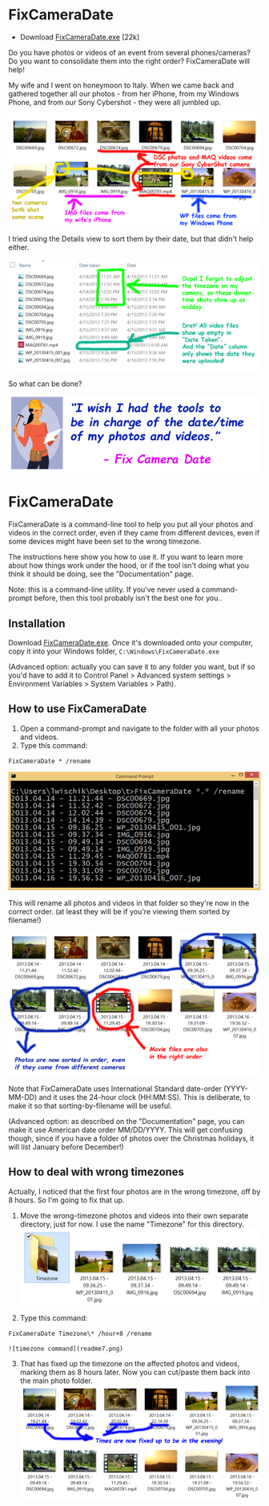 # FixCameraDate

* Download [FixCameraDate.exe](FixCameraDate.exe) [22k]

Do you have photos or videos of an event from several phones/cameras? Do you want to consolidate them into the right order? FixCameraDate will help!

 My wife and I went on honeymoon to Italy. When we came back and gathered together all our photos - from her iPhone, from my Windows Phone, and from our Sony Cybershot - they were all jumbled up.

![all jumbled up](readme1.png)

I tried using the Details view to sort them by their date, but that didn't help either.

![details view](readme2.png)

So what can be done?

![motivation](readme3.png)

# FixCameraDate

FixCameraDate is a command-line tool to help you put all your photos and videos in the correct order, even if they came from different devices, even if some devices might have been set to the wrong timezone.

 The instructions here show you how to use it. If you want to learn more about how things work under the hood, or if the tool isn't doing what you think it should be doing, see the "Documentation" page.

 Note: this is a command-line utility. If you've never used a command-prompt before, then this tool probably isn't the best one for you..


## Installation

Download [FixCameraDate.exe](FixCameraDate.exe). Once it's downloaded onto your computer, copy it into your Windows folder, `C:\Windows\FixCameraDate.exe`

 (Advanced option: actually you can save it to any folder you want, but if so you'd have to add it to Control Panel > Advanced system settings > Environment Variables > System Variables > Path).


## How to use FixCameraDate

1. Open a command-prompt and navigate to the folder with all your photos and videos. 
2. Type this command:
```
FixCameraDate * /rename
```
![rename command](readme4.png)

This will rename all photos and videos in that folder so they're now in the correct order. (at least they will be if you're viewing them sorted by filename!)

![rename result](readme5.png)
 
Note that FixCameraDate uses International Standard date-order (YYYY-MM-DD) and it uses the 24-hour clock (HH:MM:SS). This is deliberate, to make it so that sorting-by-filename will be useful.

(Advanced option: as described on the "Documentation" page, you can make it use American date order MM/DD/YYYY. This will get confusing though, since if you have a folder of photos over the Christmas holidays, it will list January before December!)


## How to deal with wrong timezones

Actually, I noticed that the first four photos are in the wrong timezone, off by 8 hours. So I'm going to fix that up.

1. Move the wrong-timezone photos and videos into their own separate directory, just for now. I use the name "Timezone" for this directory.
    ![timezone folder](readme6.png)

2. Type this command:
```
FixCameraDate Timezone\* /hour+8 /rename
```
    ![timezone command](readme7.png)

3. That has fixed up the timezone on the affected photos and videos, marking them as 8 hours later. Now you can cut/paste them back into the main photo folder.
   ![timezone result](readme8.png)

